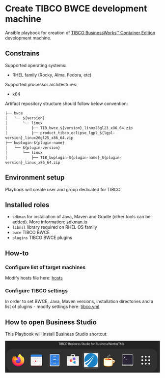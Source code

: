 # Create TIBCO BWCE development machine
Ansible playbook for creation of [TIBCO BusinessWorks™ Container Edition](https://docs.tibco.com/products/tibco-businessworks-container-edition-2-8-3) development machine.

## Constrains
Supported operating systems:
- RHEL family (Rocky, Alma, Fedora, etc)

Supported processor architectures:
- x64

Artifact repository structure should follow below convention:
```.
├── bwce
│   └── ${version}
│       └── linux
│           ├── TIB_bwce_${version}_linux26gl23_x86_64.zip
│           ├── product_tibco_eclipse_lgpl_${lgpl-version}_linux26gl25_x86_64.zip
├── bwplugin-${plugin-name}
│   └── ${plugin-version}
│       └── linux
│           ├── TIB_bwplugin-${plugin-name}_${plugin-version}_linux_x86_64.zip
```

## Environment setup
Playbook will create user and group dedicated for TIBCO.

## Installed roles
- `sdkman` for installation of Java, Maven and Gradle (other tools can be added). More information: [sdkman.io](https://sdkman.io/)
- `libnsl` library required on RHEL OS family
- `bwce` TIBCO BWCE
- `plugins` TIBCO BWCE plugins

## How-to
### Configure list of target machines
Modify hosts file here: [hosts](./inventories/production/hosts)

### Configure TIBCO settings
In order to set BWCE, Java, Maven versions, installation directories and a list of plugins - modify settings here: [tibco.yml](./inventories/production/group_vars/tibco.yml)

## How to open Business Studio
This Playbook will install Business Studio shortcut:

![business-studio-icon](./imgs/business-studio-icon.png)